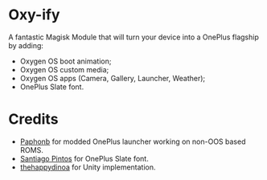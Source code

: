 # Oxy-ify

A fantastic Magisk Module that will turn your device into a OnePlus flagship by adding:
- Oxygen OS boot animation;
- Oxygen OS custom media;
- Oxygen OS apps (Camera, Gallery, Launcher, Weather);
- OnePlus Slate font.

# Credits
- [Paphonb](https://github.com/paphonb) for modded OnePlus launcher working on non-OOS based ROMS.
- [Santiago Pintos](https://github.com/SantiagoPintos) for OnePlus Slate font.
- [thehappydinoa](https://github.com/thehappydinoa) for Unity implementation.
